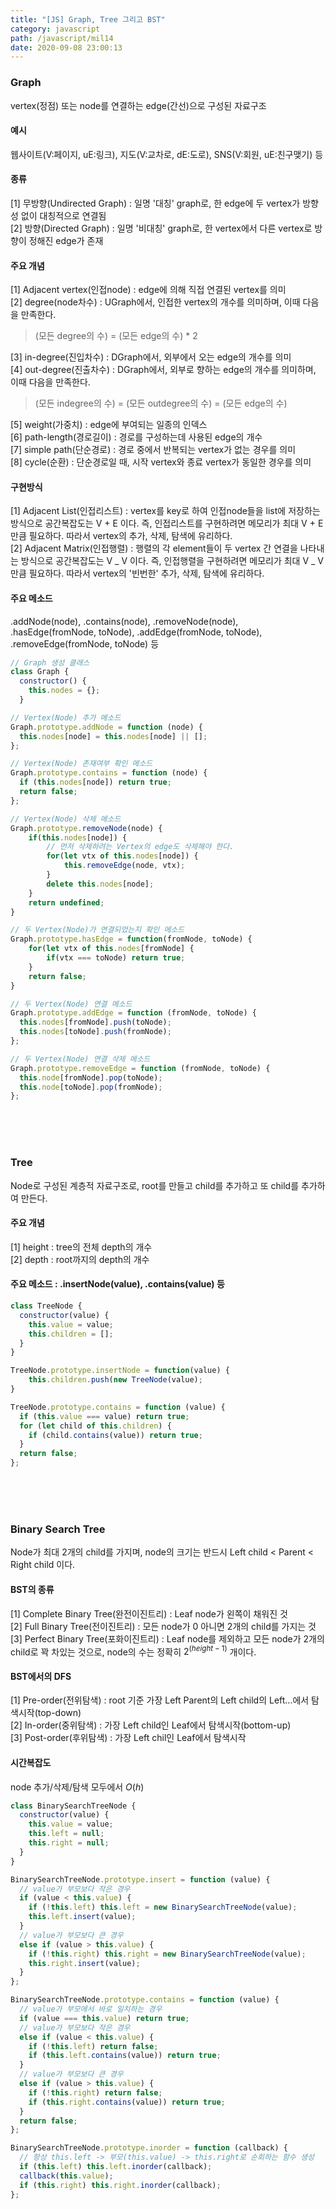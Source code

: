```yaml
---
title: "[JS] Graph, Tree 그리고 BST"
category: javascript
path: /javascript/mil14
date: 2020-09-08 23:00:13
---
```


### Graph

vertex(정점) 또는 node를 연결하는 edge(간선)으로 구성된 자료구조

#### 예시

웹사이트(V:페이지, uE:링크), 지도(V:교차로, dE:도로), SNS(V:회원, uE:친구맺기) 등

#### 종류

[1] 무방향(Undirected Graph) : 일명 '대칭' graph로, 한 edge에 두 vertex가 방향성 없이 대칭적으로 연결됨  
[2] 방향(Directed Graph) : 일명 '비대칭' graph로, 한 vertex에서 다른 vertex로 방향이 정해진 edge가 존재

#### 주요 개념

[1] Adjacent vertex(인접node) : edge에 의해 직접 연결된 vertex를 의미  
[2] degree(node차수) : UGraph에서, 인접한 vertex의 개수를 의미하며, 이때 다음을 만족한다.

> (모든 degree의 수) = (모든 edge의 수) \* 2

[3] in-degree(진입차수) : DGraph에서, 외부에서 오는 edge의 개수를 의미  
[4] out-degree(진출차수) : DGraph에서, 외부로 향하는 edge의 개수를 의미하며, 이때 다음을 만족한다.

> (모든 indegree의 수) = (모든 outdegree의 수) = (모든 edge의 수)

[5] weight(가중치) : edge에 부여되는 일종의 인덱스  
[6] path-length(경로길이) : 경로를 구성하는데 사용된 edge의 개수  
[7] simple path(단순경로) : 경로 중에서 반복되는 vertex가 없는 경우를 의미  
[8] cycle(순환) : 단순경로일 때, 시작 vertex와 종료 vertex가 동일한 경우를 의미

#### 구현방식

[1] Adjacent List(인접리스트) : vertex를 key로 하여 인접node들을 list에 저장하는 방식으로 공간복잡도는 V + E 이다. 즉, 인접리스트를 구현하려면 메모리가 최대 V + E 만큼 필요하다. 따라서 vertex의 추가, 삭제, 탐색에 유리하다.  
[2] Adjacent Matrix(인접행렬) : 행렬의 각 element들이 두 vertex 간 연결을 나타내는 방식으로 공간복잡도는 V _ V 이다. 즉, 인접행렬을 구현하려면 메모리가 최대 V _ V 만큼 필요하다. 따라서 vertex의 '빈번한' 추가, 삭제, 탐색에 유리하다.

#### 주요 메소드

.addNode(node), .contains(node), .removeNode(node), .hasEdge(fromNode, toNode), .addEdge(fromNode, toNode), .removeEdge(fromNode, toNode) 등

```jsx
// Graph 생성 클래스
class Graph {
  constructor() {
    this.nodes = {};
  }
```

```jsx
// Vertex(Node) 추가 메소드
Graph.prototype.addNode = function (node) {
  this.nodes[node] = this.nodes[node] || [];
};
```

```jsx
// Vertex(Node) 존재여부 확인 메소드
Graph.prototype.contains = function (node) {
  if (this.nodes[node]) return true;
  return false;
};
```

```jsx
// Vertex(Node) 삭제 메소드
Graph.prototype.removeNode(node) {
	if(this.nodes[node]) {
		// 먼저 삭제하려는 Vertex의 edge도 삭제해야 한다.
		for(let vtx of this.nodes[node]) {
			this.removeEdge(node, vtx);
		}
		delete this.nodes[node];
	}
	return undefined;
}
```

```jsx
// 두 Vertex(Node)가 연결되었는지 확인 메소드
Graph.prototype.hasEdge = function(fromNode, toNode) {
	for(let vtx of this.nodes[fromNode] {
		if(vtx === toNode) return true;
	}
	return false;
}
```

```jsx
// 두 Vertex(Node) 연결 메소드
Graph.prototype.addEdge = function (fromNode, toNode) {
  this.nodes[fromNode].push(toNode);
  this.nodes[toNode].push(fromNode);
};
```

```jsx
// 두 Vertex(Node) 연결 삭제 메소드
Graph.prototype.removeEdge = function (fromNode, toNode) {
  this.node[fromNode].pop(toNode);
  this.node[toNode].pop(fromNode);
};
```

<br>
<br>
<br>

### Tree

Node로 구성된 계층적 자료구조로, root를 만들고 child를 추가하고 또 child를 추가하여 만든다.

#### 주요 개념

[1] height : tree의 전체 depth의 개수  
[2] depth : root까지의 depth의 개수

#### 주요 메소드 : .insertNode(value), .contains(value) 등

```jsx
class TreeNode {
  constructor(value) {
    this.value = value;
    this.children = [];
  }
}
```

```jsx
TreeNode.prototype.insertNode = function(value) {
	this.children.push(new TreeNode(value);
}
```

```jsx
TreeNode.prototype.contains = function (value) {
  if (this.value === value) return true;
  for (let child of this.children) {
    if (child.contains(value)) return true;
  }
  return false;
};
```

<br>
<br>
<br>

### Binary Search Tree

Node가 최대 2개의 child를 가지며, node의 크기는 반드시 Left child < Parent < Right child 이다.

#### BST의 종류

[1] Complete Binary Tree(완전이진트리) : Leaf node가 왼쪽이 채워진 것  
[2] Full Binary Tree(전이진트리) : 모든 node가 0 아니면 2개의 child를 가지는 것  
[3] Perfect Binary Tree(포화이진트리) : Leaf node를 제외하고 모든 node가 2개의 child로 꽉 차있는 것으로, node의 수는 정확히 $2^{(height - 1)}$ 개이다.

#### BST에서의 DFS

[1] Pre-order(전위탐색) : root 기준 가장 Left Parent의 Left child의 Left...에서 탐색시작(top-down)  
[2] In-order(중위탐색) : 가장 Left child인 Leaf에서 탐색시작(bottom-up)  
[3] Post-order(후위탐색) : 가장 Left chil인 Leaf에서 탐색시작

#### 시간복잡도

node 추가/삭제/탐색 모두에서 $O(h)$

```jsx
class BinarySearchTreeNode {
  constructor(value) {
    this.value = value;
    this.left = null;
    this.right = null;
  }
}
```

```jsx
BinarySearchTreeNode.prototype.insert = function (value) {
  // value가 부모보다 작은 경우
  if (value < this.value) {
    if (!this.left) this.left = new BinarySearchTreeNode(value);
    this.left.insert(value);
  }
  // value가 부모보다 큰 경우
  else if (value > this.value) {
    if (!this.right) this.right = new BinarySearchTreeNode(value);
    this.right.insert(value);
  }
};
```

```jsx
BinarySearchTreeNode.prototype.contains = function (value) {
  // value가 부모에서 바로 일치하는 경우
  if (value === this.value) return true;
  // value가 부모보다 작은 경우
  else if (value < this.value) {
    if (!this.left) return false;
    if (this.left.contains(value)) return true;
  }
  // value가 부모보다 큰 경우
  else if (value > this.value) {
    if (!this.right) return false;
    if (this.right.contains(value)) return true;
  }
  return false;
};
```

```jsx
BinarySearchTreeNode.prototype.inorder = function (callback) {
  // 항상 this.left -> 부모(this.value) -> this.right로 순회하는 함수 생성
  if (this.left) this.left.inorder(callback);
  callback(this.value);
  if (this.right) this.right.inorder(callback);
};
```
